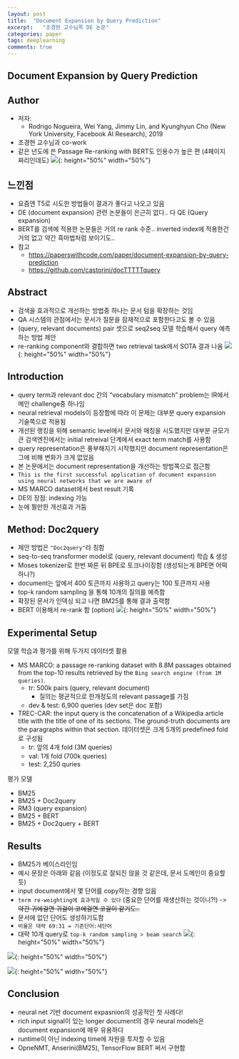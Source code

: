 ```yaml
---
layout: post
title:  "Document Expansion by Query Prediction"
excerpt:   "조경현 교수님쪽 DE 논문"
categories: paper
tags: deeplearning
comments: true
---
```



## Document Expansion by Query Prediction
## Author
- 저자:
    - Rodrigo Nogueira, Wei Yang, Jimmy Lin, and Kyunghyun Cho 
    (New York University, Facebook AI Research), 2019
- 조경현 교수님과 co-work
- 같은 년도에 쓴 Passage Re-ranking with BERT도 인용수가 높은 편 (4페이지 짜리인데도)
![](/img/2020-10-22-18-14-11.png){: height="50%" width="50%"} 


## 느낀점
- 요즘엔 T5로 시도한 방법들이 결과가 좋다고 나오고 있음
- DE (document expansion) 관련 논문들이 은근히 없다.. 다 QE (Query expansion)
- BERT를 검색에 적용한 논문들은 거의 re rank 수준.. inverted index에 적용한건 거의 없고 약간 흑마법처럼 보이기도..
- 참고
    - https://paperswithcode.com/paper/document-expansion-by-query-prediction
    - https://github.com/castorini/docTTTTTquery

## Abstract
- 검색을 효과적으로 개선하는 방법중 하나는 문서 텀을 확장하는 것임
- QA 시스템의 관점에서는 문서가 질문을 잠재적으로 포함한다고도 볼 수 있음
- (query, relevant documents) pair 셋으로 seq2seq 모델 학습해서 query 예측하는 방법 제안
- re-ranking component와 결합하면 two retrieval task에서 SOTA 결과 나옴
![](/img/2020-10-22-18-10-11.png){: height="50%" width="50%"} 


## Introduction
- query term과 relevant doc 간의 “vocabulary mismatch” problem는 IR에서 메인 challenge중 하나임
- neural retrieval models이 등장함에 따라 이 문제는 대부분 query expansion 기술쪽으로 적용됨
- 개선된 랭킹을 위해 semantic level에서 문서와 매칭을 시도했지만 대부분 규모가 큰 검색엔진에서는 initial retreival 단계에서 exact term match를 사용함
- query representation은 풍부해지기 시작했지만 document representation은 그에 비해 변화가 크게 없었음
- 본 논문에서는 document representation을 개선하는 방법쪽으로 접근함
- ```This is the first successful application of document expansion using neural networks that we are aware of```
- MS MARCO dataset에서 best result 기록
- DE의 장점: indexing 가능
- 눈에 띌만한 개선효과 거둠

## Method: Doc2query
- 제안 방법은 ```"Doc2query"```라 칭함
- seq-to-seq transformer model로 (query, relevant document) 학습 & 생성
- Moses tokenizer로 한번 짜른 뒤 BPE로 토크나이징함 (생성되는게 BPE면 어떡하나?)
- document는 앞에서 400 토큰까지 사용하고 query는 100 토큰까지 사용
- top-k random sampling 을 통해 10개의 질의를 예측함
- 확장된 문서가 인덱싱 되고 나면 BM25를 통해 결과 출력함
- BERT 이용해서 re-rank 함 (option)
![](/img/2020-10-22-18-10-11.png){: height="50%" width="50%"} 

## Experimental Setup
모델 학습과 평가를 위해 두가지 데이터셋 활용
- MS MARCO: a passage re-ranking dataset with 8.8M passages obtained from the top-10 results retrieved by the ```Bing search engine (from 1M queries)```.
    - tr: 500k pairs (query, relevant document)
        - 질의는 평균적으로 한개정도의 relevant passage를 가짐
    - dev & test: 6,900 queries (dev set은 doc 포함)
- TREC-CAR: the input query is the concatenation of a Wikipedia article title with the title of one of its sections. The ground-truth documents are the paragraphs within that section. 데이터셋은 크게 5개의 predefined fold로 구성됨
    - tr: 앞의 4개 fold (3M queries)
    - val: 1개 fold (700k queries)
    - test: 2,250 quries

평가 모델
- BM25
- BM25 + Doc2query
- RM3 (query expansion)
- BM25 + BERT
- BM25 + Doc2query + BERT

## Results
- BM25가 베이스라인임
- 예시 문장은 아래와 같음 (이정도로 잘되진 않을 것 같은데, 문서 도메인이 중요할 듯)
- input document에서 몇 단어를 copy하는 경향 있음
- ```term re-weighting에 효과적일 수 있다``` (중요한 단어를 재생산하는 것이니?!) -> ~~약간 귀에걸면 귀걸이 코에걸면 코걸이 같기도..~~
- 문서에 없던 단어도 생성하기도함
- ```비율은 대략 69:31 = 기존단어:새단어```
- 대략 10개 query로 ```top-k random sampling > beam search```
![](/img/2020-10-22-18-20-52.png){: height="50%" width="50%"} 

![](/img/2020-10-22-18-21-58.png){: height="50%" width="50%"} 

![](/img/2020-10-22-18-24-53.png){: height="50%" width="50%"} 

## Conclusion
- neural net 기반 document expasnion의 성공적인 첫 사례다!
- rich input signal이 있는 longer document의 경우 neural models은 document expansion에 매우 유용하다
- runtime이 아닌 indexing time에 자원을 투자할 수 있음
- OpneNMT, Anserini(BM25), TensorFlow BERT 써서 구현함
